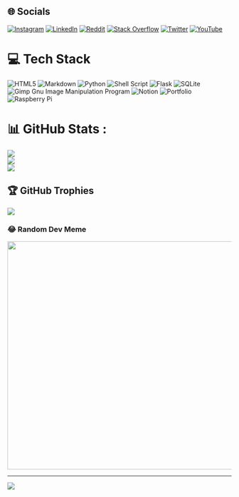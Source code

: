 
## 🌐 Socials
[![Instagram](https://img.shields.io/badge/Instagram-%23E4405F.svg?logo=Instagram&logoColor=white)](https://instagram.com/gw8ndal) [![LinkedIn](https://img.shields.io/badge/LinkedIn-%230077B5.svg?logo=linkedin&logoColor=white)](https://linkedin.com/in/gwendal-troadec) [![Reddit](https://img.shields.io/badge/Reddit-%23FF4500.svg?logo=Reddit&logoColor=white)](https://reddit.com/user/KAYL_reddit) [![Stack Overflow](https://img.shields.io/badge/-Stackoverflow-FE7A16?logo=stack-overflow&logoColor=white)](https://stackoverflow.com/users/13027064) [![Twitter](https://img.shields.io/badge/Twitter-%231DA1F2.svg?logo=Twitter&logoColor=white)](https://twitter.com/gw88ndal) [![YouTube](https://img.shields.io/badge/YouTube-%23FF0000.svg?logo=YouTube&logoColor=white)](https://youtube.com/c/gw8ndal) 

# 💻 Tech Stack
![HTML5](https://img.shields.io/badge/html5-%23E34F26.svg?style=for-the-badge&logo=html5&logoColor=white) ![Markdown](https://img.shields.io/badge/markdown-%23000000.svg?style=for-the-badge&logo=markdown&logoColor=white) ![Python](https://img.shields.io/badge/python-3670A0?style=for-the-badge&logo=python&logoColor=ffdd54) ![Shell Script](https://img.shields.io/badge/shell_script-%23121011.svg?style=for-the-badge&logo=gnu-bash&logoColor=white) ![Flask](https://img.shields.io/badge/flask-%23000.svg?style=for-the-badge&logo=flask&logoColor=white) ![SQLite](https://img.shields.io/badge/sqlite-%2307405e.svg?style=for-the-badge&logo=sqlite&logoColor=white) ![Gimp Gnu Image Manipulation Program](https://img.shields.io/badge/Gimp-657D8B?style=for-the-badge&logo=gimp&logoColor=FFFFFF) ![Notion](https://img.shields.io/badge/Notion-%23000000.svg?style=for-the-badge&logo=notion&logoColor=white) ![Portfolio](https://img.shields.io/badge/Portfolio-%23000000.svg?style=for-the-badge&logo=firefox&logoColor=#FF7139) ![Raspberry Pi](https://img.shields.io/badge/-RaspberryPi-C51A4A?style=for-the-badge&logo=Raspberry-Pi)
# 📊 GitHub Stats :
![](https://github-readme-stats.vercel.app/api?username=gw8ndal&theme=gruvbox&hide_border=true&include_all_commits=false&count_private=false)<br/>
![](https://github-readme-streak-stats.herokuapp.com/?user=gw8ndal&theme=gruvbox&hide_border=true)<br/>
![](https://github-readme-stats.vercel.app/api/top-langs/?username=gw8ndal&theme=gruvbox&hide_border=true&include_all_commits=false&count_private=false&layout=compact)

## 🏆 GitHub Trophies
![](https://github-profile-trophy.vercel.app/?username=gw8ndal&theme=gruvbox&no-frame=true&no-bg=false&margin-w=4)

### 😂 Random Dev Meme
<img src="https://xkcdrandom.netlify.app/" width="512px"/>

---
[![](https://visitcount.itsvg.in/api?id=gw8ndal&icon=5&color=3)](https://visitcount.itsvg.in)
